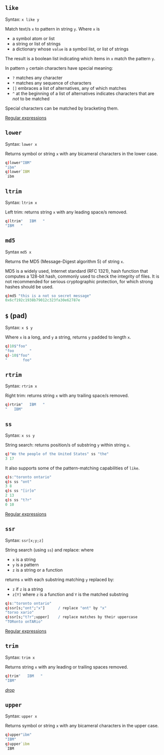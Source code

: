## `like`

Syntax: `x like y`

Match text/s `x` to pattern in string `y`. Where `x` is

-   a symbol atom or list
-   a string or list of strings
-   a dictionary whose `value` is a symbol list, or list of strings

The result is a boolean list indicating which items in `x` match the pattern `y`.

In pattern `y` certain characters have special meaning:

- `?` matches any character
- `*` matches any sequence of characters
- `[]` embraces a list of alternatives, any of which matches
- `^` at the beginning of a list of alternatives indicates characters that are _not_ to be matched

Special characters can be matched by bracketing them.

<i class="fa fa-hand-o-right"></i> [Regular expressions](/cookbook/regex)


## `lower`

Syntax: `lower x`

Returns symbol or string `x` with any bicameral characters in the lower case. 
```q
q)lower"IBM"
"ibm"
q)lower`IBM
`ibm
```


## `ltrim`

Syntax: `ltrim x`

Left trim: returns string `x` with any leading space/s removed.
```q
q)ltrim"   IBM   "
"IBM   "
```


## `md5`

Syntax `md5 x`

Returns the MD5 (Message-Digest algorithm 5) of string `x`. 

MD5 is a widely used, Internet standard (RFC 1321), hash function that computes a 128-bit hash, commonly used to check the integrity of files. It is not recommended for serious cryptographic protection, for which strong hashes should be used.
```q
q)md5 "this is a not so secret message"
0x6cf192c1938b79012c323fa30e62787e
```


## `$` (pad)

Syntax: `x $ y`

Where `x` is a long, and `y` a string, returns `y` padded to length `x`.
```q
q)10$"foo"
"foo       "
q)-10$"foo"
"       foo"
```


## `rtrim`

Syntax: `rtrim x`

Right trim: returns string `x` with any trailing space/s removed. 
```q
q)rtrim"   IBM   "
"   IBM"
```


## `ss`

Syntax: `x ss y`

String search: returns position/s of substring `y` within string `x`.
```q
q)"We the people of the United States" ss "the"
3 17
```
It also supports some of the pattern-matching capabilities of `like`.
```q
q)s:"toronto ontario"
q)s ss "ont"
3 8
q)s ss "[ir]o"
2 13
q)s ss "t?r"
0 10
```
<i class="fa fa-hand-o-right"></i> [Regular expressions](/cookbook/regex)


## `ssr`

Syntax: `ssr[x;y;z]`

String search (using `ss`) and replace: where

- `x` is a string
- `y` is a pattern
- `z` is a string or a function

returns `x` with each substring matching `y` replaced by:

- `z` if `z` is a string 
- `z[Y]` where `z` is a function and `Y` is the matched substring
```q
q)s:"toronto ontario"
q)ssr[s;"ont";"x"]      / replace "ont" by "x"
"torxo xario"
q)ssr[s;"t?r";upper]    / replace matches by their uppercase
"TORonto onTARio"
```
<i class="fa fa-hand-o-right"></i> [Regular expressions](/cookbook/regex)


## `trim`

Syntax: `trim x`

Returns string `x` with any leading or trailing spaces removed.
```q
q)trim"   IBM   "
"IBM"
```
<i class="fa fa-hand-o-right"></i> [_drop_](lists/#_-drop)

## `upper`

Syntax: `upper x`

Returns symbol or string `x` with any bicameral characters in the upper case. 
```q
q)upper"ibm"
"IBM"
q)upper`ibm
`IBM
```


<i class="fa fa-hand-o-right"></i> 